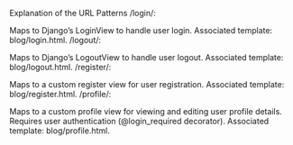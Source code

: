 <!-- 1. add steps to set up the project.
2. description of the authentication system and its componemts
3. instructions for testing authentication features.  -->

Explanation of the URL Patterns
/login/:

Maps to Django’s LoginView to handle user login.
Associated template: blog/login.html.
/logout/:

Maps to Django’s LogoutView to handle user logout.
Associated template: blog/logout.html.
/register/:

Maps to a custom register view for user registration.
Associated template: blog/register.html.
/profile/:

Maps to a custom profile view for viewing and editing user profile details.
Requires user authentication (@login_required decorator).
Associated template: blog/profile.html.